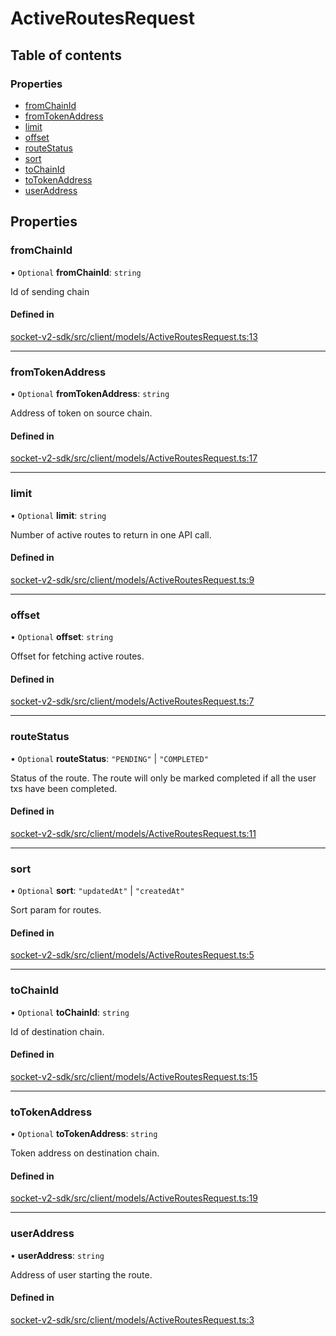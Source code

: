 # ActiveRoutesRequest

## Table of contents

### Properties

- [fromChainId](ActiveRoutesRequest.md#fromchainid)
- [fromTokenAddress](ActiveRoutesRequest.md#fromtokenaddress)
- [limit](ActiveRoutesRequest.md#limit)
- [offset](ActiveRoutesRequest.md#offset)
- [routeStatus](ActiveRoutesRequest.md#routestatus)
- [sort](ActiveRoutesRequest.md#sort)
- [toChainId](ActiveRoutesRequest.md#tochainid)
- [toTokenAddress](ActiveRoutesRequest.md#totokenaddress)
- [userAddress](ActiveRoutesRequest.md#useraddress)

## Properties

### fromChainId

• `Optional` **fromChainId**: `string`

Id of sending chain

#### Defined in

[socket-v2-sdk/src/client/models/ActiveRoutesRequest.ts:13](https://github.com/SocketDotTech/socket-v2-sdk/blob/91d9fe3/src/client/models/ActiveRoutesRequest.ts#L13)

---

### fromTokenAddress

• `Optional` **fromTokenAddress**: `string`

Address of token on source chain.

#### Defined in

[socket-v2-sdk/src/client/models/ActiveRoutesRequest.ts:17](https://github.com/SocketDotTech/socket-v2-sdk/blob/91d9fe3/src/client/models/ActiveRoutesRequest.ts#L17)

---

### limit

• `Optional` **limit**: `string`

Number of active routes to return in one API call.

#### Defined in

[socket-v2-sdk/src/client/models/ActiveRoutesRequest.ts:9](https://github.com/SocketDotTech/socket-v2-sdk/blob/91d9fe3/src/client/models/ActiveRoutesRequest.ts#L9)

---

### offset

• `Optional` **offset**: `string`

Offset for fetching active routes.

#### Defined in

[socket-v2-sdk/src/client/models/ActiveRoutesRequest.ts:7](https://github.com/SocketDotTech/socket-v2-sdk/blob/91d9fe3/src/client/models/ActiveRoutesRequest.ts#L7)

---

### routeStatus

• `Optional` **routeStatus**: `"PENDING"` \| `"COMPLETED"`

Status of the route. The route will only be marked completed if all the user txs have been completed.

#### Defined in

[socket-v2-sdk/src/client/models/ActiveRoutesRequest.ts:11](https://github.com/SocketDotTech/socket-v2-sdk/blob/91d9fe3/src/client/models/ActiveRoutesRequest.ts#L11)

---

### sort

• `Optional` **sort**: `"updatedAt"` \| `"createdAt"`

Sort param for routes.

#### Defined in

[socket-v2-sdk/src/client/models/ActiveRoutesRequest.ts:5](https://github.com/SocketDotTech/socket-v2-sdk/blob/91d9fe3/src/client/models/ActiveRoutesRequest.ts#L5)

---

### toChainId

• `Optional` **toChainId**: `string`

Id of destination chain.

#### Defined in

[socket-v2-sdk/src/client/models/ActiveRoutesRequest.ts:15](https://github.com/SocketDotTech/socket-v2-sdk/blob/91d9fe3/src/client/models/ActiveRoutesRequest.ts#L15)

---

### toTokenAddress

• `Optional` **toTokenAddress**: `string`

Token address on destination chain.

#### Defined in

[socket-v2-sdk/src/client/models/ActiveRoutesRequest.ts:19](https://github.com/SocketDotTech/socket-v2-sdk/blob/91d9fe3/src/client/models/ActiveRoutesRequest.ts#L19)

---

### userAddress

• **userAddress**: `string`

Address of user starting the route.

#### Defined in

[socket-v2-sdk/src/client/models/ActiveRoutesRequest.ts:3](https://github.com/SocketDotTech/socket-v2-sdk/blob/91d9fe3/src/client/models/ActiveRoutesRequest.ts#L3)
